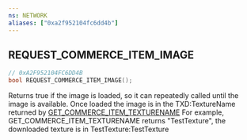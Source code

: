 ```yaml
---
ns: NETWORK
aliases: ["0xa2f952104fc6dd4b"]
---
```

## REQUEST_COMMERCE_ITEM_IMAGE

```c
// 0xA2F952104FC6DD4B
bool REQUEST_COMMERCE_ITEM_IMAGE();
```

Returns true if the image is loaded, so it can repeatedly called until the image is available. Once loaded the image is in the TXD:TextureName returned by [GET_COMMERCE_ITEM_TEXTURENAME](#_0x722F5D28B61C5EA8) For example, GET_COMMERCE_ITEM_TEXTURENAME returns "TestTexture", the downloaded texture is in TestTexture:TestTexture

